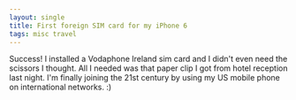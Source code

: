```yaml
---
layout: single
title: First foreign SIM card for my iPhone 6
tags: misc travel
---
```

Success! I installed a Vodaphone Ireland sim card and I didn't even need the scissors I thought. All I needed was that paper clip I got from hotel reception last night. I'm finally joining the 21st century by using my US mobile phone on international networks. :)
